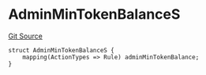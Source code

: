 # AdminMinTokenBalanceS
[Git Source](https://github.com/thrackle-io/tron/blob/263e499d66345014a4fa5059735434da59124980/src/client/token/handler/diamond/RuleStorage.sol)


```solidity
struct AdminMinTokenBalanceS {
    mapping(ActionTypes => Rule) adminMinTokenBalance;
}
```

